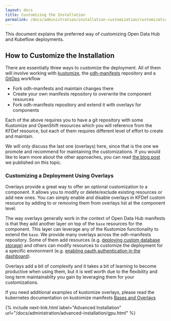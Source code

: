 ```yaml
---
layout: docs
title: Customizing the Installation
permalink: /docs/administration/installation-customization/customization
---
```


This document explains the preferred way of customizing Open Data Hub and Kubeflow deployments.

## How to Customize the Installation

There are essentially three ways to customize the deployment. All of them will involve working with [kustomize](https://kustomize.io/), the [odh-manifests](https://github.com/opendatahub-io/odh-manifests) repository and a [GitOps](https://www.redhat.com/en/topics/devops/what-is-gitops) workflow

* Fork odh-manifests and maintain changes there
* Create your own manifests repository to overwrite the component resources
* Fork odh-manifests repository and extend it with overlays for components


Each of the above requires you to have a git repository with some Kustomize and OpenShift resources which you will reference from the KFDef resource, but each of them requires different level of effort to create and maintain.

We will only discuss the last one (overlays) here, since that is the one we promote and recommend for maintaining the customizations. If you would like to learn more about the other approaches, you can read [the blog post](https://developers.redhat.com/blog/2020/07/23/open-data-hub-and-kubeflow-installation-customization/) we published on this topic.

### Customizing a Deployment Using Overlays

Overlays provide a great way to offer an optional customization to a component. It allows you to modify or delete/exclude existing resources or add new ones. You can simply enable and disable overlays in KFDef custom resource by adding to or removing them from overlays list at the component level. 

The way overlays generally work in the context of Open Data Hub manifests is that they add another layer on top of the `base` resources for the component. This layer can leverage any of the Kustomize functionality to extend the `base`. We provide many overlays across the odh-manifests repository. Some of them add resources (e.g. [deploying custom database storage](https://github.com/opendatahub-io/odh-manifests/tree/master/data-science-pipelines/overlays/metadata-store-mariadb)) and others can modify resources to customize the deployment for a specific environment (e.g. [enabling oauth authentication in the dashboard](https://github.com/opendatahub-io/odh-manifests/tree/master/odh-dashboard/overlays/authentication)).

Overlays add a bit of complexity and it takes a bit of learning to become productive when using them, but it is well worth due to the flexibility and long term maintainablity you gain by leveraging them for your customizations.

If you need additional examples of kustomize overlays, please read the kubernetes documentation on kustomize manifests [Bases and Overlays](https://kubernetes.io/docs/tasks/manage-kubernetes-objects/kustomization/#bases-and-overlays)

{% include next-link.html label="Advanced Installation" url="/docs/administration/advanced-installation/gpu.html" %}
